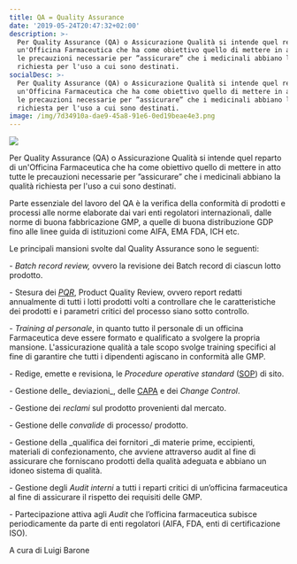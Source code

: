 ```yaml
---
title: QA = Quality Assurance
date: '2019-05-24T20:47:32+02:00'
description: >-
  Per Quality Assurance (QA) o Assicurazione Qualità si intende quel reparto di
  un'Officina Farmaceutica che ha come obiettivo quello di mettere in atto tutte
  le precauzioni necessarie per ”assicurare” che i medicinali abbiano la qualità
  richiesta per l'uso a cui sono destinati. 
socialDesc: >-
  Per Quality Assurance (QA) o Assicurazione Qualità si intende quel reparto di
  un'Officina Farmaceutica che ha come obiettivo quello di mettere in atto tutte
  le precauzioni necessarie per ”assicurare” che i medicinali abbiano la qualità
  richiesta per l'uso a cui sono destinati. 
image: /img/7d34910a-dae9-45a8-91e6-0ed19beae4e3.png
---
```

![](/img/7d34910a-dae9-45a8-91e6-0ed19beae4e3.png)

Per Quality Assurance (QA) o Assicurazione Qualità si intende quel reparto di un'Officina Farmaceutica che ha come obiettivo quello di mettere in atto tutte le precauzioni necessarie per ”assicurare” che i medicinali abbiano la qualità richiesta per l'uso a cui sono destinati. 

Parte essenziale del lavoro del QA è la verifica della conformità di prodotti e processi alle norme elaborate dai vari enti regolatori internazionali, dalle norme di buona fabbricazione GMP, a quelle di buona distribuzione GDP fino alle linee guida di istituzioni come AIFA, EMA FDA, ICH etc.

Le principali mansioni svolte dal Quality Assurance sono le seguenti:

\- _Batch record review,_ ovvero la revisione dei Batch record di ciascun lotto prodotto.

\- Stesura dei [_PQR_](https://www.farmaceuticayounger.science/pharmacronimi/pqr--product-quality-review/), Product Quality Review, ovvero report redatti annualmente di tutti i lotti prodotti volti a controllare che le caratteristiche dei prodotti e i parametri critici del processo siano sotto controllo.

\- _Training al personale_, in quanto tutto il personale di un officina Farmaceutica deve essere formato e qualificato a svolgere la propria mansione. L'assicurazione qualità a tale scopo svolge training specifici al fine di garantire che tutti i dipendenti agiscano in conformità alle GMP.

\- Redige, emette e revisiona, le _Procedure operative standard_ ([SOP](https://www.farmaceuticayounger.science/pharmacronimi/sop--standard-operating-procedure/)) di sito.

\- Gestione delle_ deviazioni_, delle [CAPA](https://www.farmaceuticayounger.science/pharmacronimi/capa--corrective-action/preventive-action/) e dei _Change Control_.

\- Gestione dei _reclami_ sul prodotto provenienti dal mercato.

\- Gestione delle _convalide_ di processo/ prodotto.

\- Gestione della _qualifica dei fornitori _di materie prime, eccipienti, materiali di confezionamento, che avviene attraverso audit al fine di assicurare che forniscano prodotti della qualità adeguata e abbiano un idoneo sistema di qualità. 

\- Gestione degli _Audit interni_ a tutti i reparti critici di un’officina farmaceutica al fine di assicurare il rispetto dei requisiti delle GMP.

\- Partecipazione attiva agli _Audit_ che l’officina farmaceutica subisce periodicamente da parte di enti regolatori (AIFA, FDA, enti di certificazione ISO).

A cura di Luigi Barone
